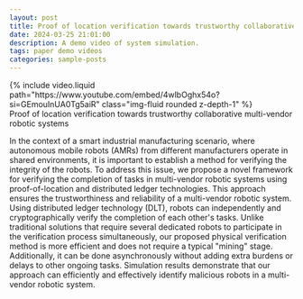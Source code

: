 ```yaml
---
layout: post
title: Proof of location verification towards trustworthy collaborative multi-vendor robotic systems
date: 2024-03-25 21:01:00
description: A demo video of system simulation.
tags: paper demo videos
categories: sample-posts
---
```



<div class="row mt-3">
    <div class="col-sm mt-3 mt-md-0">
        {% include video.liquid path="https://www.youtube.com/embed/4wlbOghx54o?si=GEmouInUA0Tg5aiR" class="img-fluid rounded z-depth-1" %}
    </div>
</div>
<div class="caption">
    Proof of location verification towards trustworthy collaborative multi-vendor robotic systems
</div>

In the context of a smart industrial manufacturing scenario, where autonomous mobile robots (AMRs) from different manufacturers operate in shared environments, it is important to establish a method for verifying the integrity of the robots. To address this issue, we propose a novel framework for verifying the completion of tasks in multi-vendor robotic systems using proof-of-location and distributed ledger technologies. This approach ensures the trustworthiness and reliability of a multi-vendor robotic system. Using distributed ledger technology (DLT), robots can independently and cryptographically verify the completion of each other's tasks. Unlike traditional solutions that require several dedicated robots to participate in the verification process simultaneously, our proposed physical verification method is more efficient and does not require a typical "mining" stage. Additionally, it can be done asynchronously without adding extra burdens or delays to other ongoing tasks. Simulation results demonstrate that our approach can efficiently and effectively identify malicious robots in a multi-vendor robotic system.
